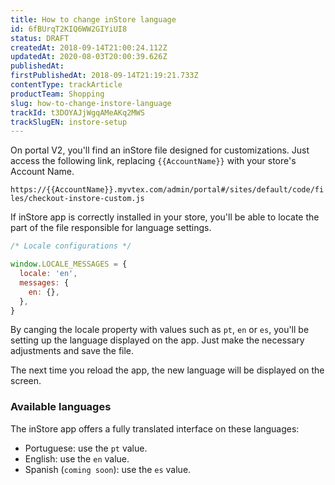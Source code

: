 ```yaml
---
title: How to change inStore language
id: 6fBUrqT2KIQ6WW2GIYiUI8
status: DRAFT
createdAt: 2018-09-14T21:00:24.112Z
updatedAt: 2020-08-03T20:00:39.626Z
publishedAt: 
firstPublishedAt: 2018-09-14T21:19:21.733Z
contentType: trackArticle
productTeam: Shopping
slug: how-to-change-instore-language
trackId: t3DOYAJjWgqAMeAKq2MWS
trackSlugEN: instore-setup
---
```


On portal V2, you'll find an inStore file designed for customizations. Just access the following link, replacing `{{AccountName}}` with your store's Account Name.

`https://{{AccountName}}.myvtex.com/admin/portal#/sites/default/code/files/checkout-instore-custom.js`

If inStore app is correctly installed in your store, you'll be able to locate the part of the file responsible for language settings.


```js
/* Locale configurations */

window.LOCALE_MESSAGES = {
  locale: 'en',
  messages: {
    en: {},
  },
}
```

By canging the locale property with values such as `pt`, `en` or `es`, you'll be setting up the language displayed on the app. Just make the necessary adjustments and save the file.

The next time you reload the app, the new language will be displayed on the screen.


### Available languages
The inStore app offers a fully translated interface on these languages:

- Portuguese: use the `pt` value.
- English: use the `en` value.
- Spanish (`coming soon`): use the `es` value.
